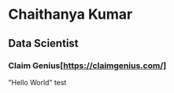 # Chaithanya Kumar
## Data Scientist
### Claim Genius[https://claimgenius.com/]
"Hello World" 
test
